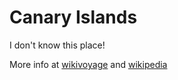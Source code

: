 # Canary Islands
 I don't know this place!


More info at [wikivoyage](https://en.wikivoyage.org/wiki/Canary_Islands) and [wikipedia](https://en.wikipedia.org/wiki/Canary_islands)
